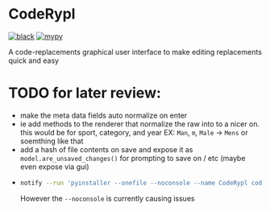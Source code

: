 # CodeRypl

[![black](https://github.com/TG-Techie/CodeRypl/actions/workflows/black.yml/badge.svg?branch=main)](https://github.com/TG-Techie/CodeRypl/actions/workflows/black.yml)
[![mypy](https://github.com/TG-Techie/CodeRypl/actions/workflows/mypy.yml/badge.svg?branch=main)](https://github.com/TG-Techie/CodeRypl/actions/workflows/mypy.yml)

A code-replacements graphical user interface to make editing replacements quick and easy

# TODO for later review:

- make the meta data fields auto normalize on enter
- ie add methods to the renderer that normalize the raw into to a nicer on. this would be for sport, category, and year
  EX: `Man`, `m`, `Male` -> `Mens` or soemthing like that
- add a hash of file contents on save and expose it as `model.are_unsaved_changes()` for prompting to save on / etc (maybe even expose via gui)
- ````sh
  notify --run 'pyinstaller --onefile --noconsole --name CodeRypl code_rypl/__main__.py'```
  ````
  However the `--noconsole` is currently causing issues
  
